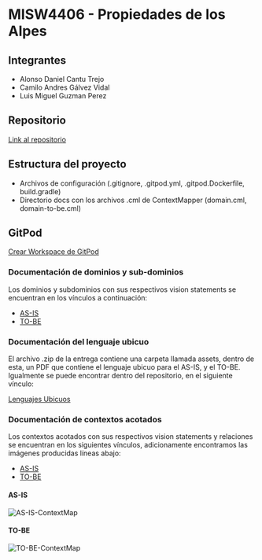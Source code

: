 # MISW4406 - Propiedades de los Alpes

## Integrantes
- Alonso Daniel Cantu Trejo
- Camilo Andres Gálvez Vidal
- Luis Miguel Guzman Perez

## Repositorio

[Link al repositorio](https://github.com/lmaero/MISW4406-PropiedadesAlpes)

## Estructura del proyecto
- Archivos de configuración (.gitignore, .gitpod.yml, .gitpod.Dockerfile, build.gradle)
- Directorio docs con los archivos .cml de ContextMapper (domain.cml, domain-to-be.cml)

## GitPod

[Crear Workspace de GitPod](http://gitpod.io/#https://github.com/lmaero/MISW4406-PropiedadesAlpes)

### Documentación de dominios y sub-dominios
Los dominios y subdominios con sus respectivos vision statements se encuentran en los vínculos a continuación:

- [AS-IS](https://github.com/lmaero/MISW4406-PropiedadesAlpes/blob/97933d28b58d6a57d6ce04a40a738ec228f698b4/docs/domain.cml#L90-L129)
- [TO-BE](https://github.com/lmaero/MISW4406-PropiedadesAlpes/blob/97933d28b58d6a57d6ce04a40a738ec228f698b4/docs/domain-to-be.cml#L112-L171)

### Documentación del lenguaje ubicuo
El archivo .zip de la entrega contiene una carpeta llamada assets, dentro de esta, un PDF que contiene el lenguaje ubicuo para el AS-IS, y el TO-BE. Igualmente se puede encontrar dentro del repositorio, en el siguiente vínculo:

[Lenguajes Ubicuos](https://github.com/lmaero/MISW4406-PropiedadesAlpes/blob/6696d07c35637b19ef2148a73cf9d4e40780a05d/assets/MISW4406-Lenguajes.pdf)

### Documentación de contextos acotados
Los contextos acotados con sus respectivos vision statements y relaciones se encuentran en los siguientes vínculos, adicionamente encontramos las imágenes producidas líneas abajo:

- [AS-IS](https://github.com/lmaero/MISW4406-PropiedadesAlpes/blob/97933d28b58d6a57d6ce04a40a738ec228f698b4/docs/domain.cml#L1-L88)
- [TO-BE](https://github.com/lmaero/MISW4406-PropiedadesAlpes/blob/97933d28b58d6a57d6ce04a40a738ec228f698b4/docs/domain-to-be.cml#L1-L110)

#### AS-IS
![AS-IS-ContextMap](https://github.com/lmaero/MISW4406-PropiedadesAlpes/assets/60992168/8d6f3dd1-94e9-46f7-ad3e-814b2c5edeb7)

#### TO-BE
![TO-BE-ContextMap](https://github.com/lmaero/MISW4406-PropiedadesAlpes/assets/60992168/97c922d7-304a-46d8-8f94-fe227fa10636)
